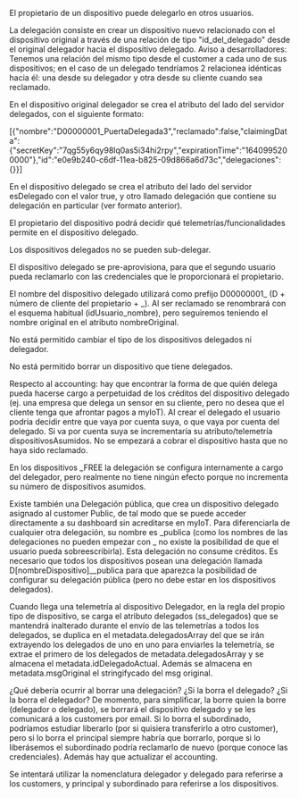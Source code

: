 El propietario de un dispositivo puede delegarlo en otros usuarios.

La delegación consiste en crear un dispositivo nuevo relacionado con el dispositivo original a través de una relación de tipo "id_del_delegado" desde el original delegador hacia el dispositivo delegado. Aviso a desarrolladores: Tenemos una relación del mismo tipo desde el customer a cada uno de sus dispositivos; en el caso de un delegado tendríamos 2 relacionea idénticas hacia él: una desde su delegador y otra desde su cliente cuando sea reclamado.

En el dispositivo original delegador se crea el atributo del lado del servidor delegados, con el siguiente formato:

[{"nombre":"D00000001_PuertaDelegada3","reclamado":false,"claimingData":{"secretKey":"7qg55y6qy98lq0as5i34hi2rpy","expirationTime":"1640995200000"},"id":"e0e9b240-c6df-11ea-b825-09d866a6d73c","delegaciones":{}}]

En el dispositivo delegado se crea el atributo del lado del servidor esDelegado con el valor true, y otro llamado delegación que contiene su delegación en particular (ver formato anterior).

El propietario del dispositivo podrá decidir qué telemetrías/funcionalidades permite en el dispositivo delegado.

Los dispositivos delegados no se pueden sub-delegar.

El dispositivo delegado se pre-aprovisiona, para que el segundo usuario pueda reclamarlo con las credenciales que le proporcionará el propietario.

El nombre del dispositivo delegado utilizará como prefijo D00000001_ (D + número de cliente del propietario + _). Al ser reclamado se renombrará con el esquema habitual (idUsuario_nombre), pero seguiremos teniendo el nombre original en el atributo nombreOriginal.

No está permitido cambiar el tipo de los dispositivos delegados ni delegador.

No está permitido borrar un dispositivo que tiene delegados.

Respecto al accounting: hay que encontrar la forma de que quién delega pueda hacerse cargo a perpetuidad de los créditos del dispositivo delegado (ej. una empresa que delega un sensor en su cliente, pero no desea que el cliente tenga que afrontar pagos a myIoT). Al crear el delegado el usuario podría decidir entre que vaya por cuenta suya, o que vaya por cuenta del delegado. Si va por cuenta suya se incrementaría su atributo/telemetría dispositivosAsumidos. No se empezará a cobrar el dispositivo hasta que no haya sido reclamado.

En los dispositivos _FREE la delegación se configura internamente a cargo del delegador, pero realmente no tiene ningún efecto porque no incrementa su número de dispositivos asumidos.

Existe también una Delegación pública, que crea un dispositivo delegado asignado al customer Public, de tal modo que se puede acceder directamente a su dashboard sin acreditarse en myIoT. Para diferenciarla de cualquier otra delegación, su nombre es _publica (como los nombres de las delegaciones no pueden empezar con _ no existe la posibilidad de que el usuario pueda sobreescribirla). Esta delegación no consume créditos. Es necesario que todos los dispositivos posean una delegación llamada D[nombreDispositivo]__publica para que aparezca la posibilidad de configurar su delegación pública (pero no debe estar en los dispositivos delegados).

Cuando llega una telemetría al dispositivo Delegador, en la regla del propio tipo de dispositivo, se carga el atributo delegados (ss_delegados) que se mantendrá inalterado durante el envío de las telemetrías a todos los delegados, se duplica en el metadata.delegadosArray del que se irán extrayendo los delegados de uno en uno para enviarles la telemetría, se extrae el primero de los delegados de metadata.delegadosArray y se almacena el metadata.idDelegadoActual. Además se almacena en metadata.msgOriginal el stringifycado del msg original. 

¿Qué debería ocurrir al borrar una delegación? ¿Si la borra el delegado? ¿Si la borra el delegador? De momento, para simplificar, la borre quien la borre (delegador o delegado), se borrará el dispositivo delegado y se les comunicará a los customers por email. Si lo borra el subordinado, podríamos estudiar liberarlo (por si quisiera transferirlo a otro customer), pero si lo borra el principal siempre habría que borrarlo, porque si lo liberásemos el subordinado podría reclamarlo de nuevo (porque conoce las credenciales). Además hay que actualizar el accounting.

Se intentará utilizar la nomenclatura delegador y delegado para referirse a los customers, y principal y subordinado para referirse a los dispositivos.
